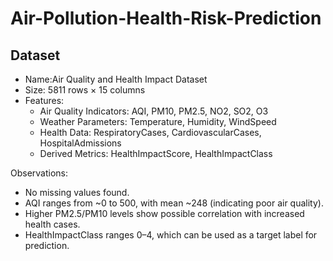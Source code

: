 # Air-Pollution-Health-Risk-Prediction 
 

##  Dataset
- Name:Air Quality and Health Impact Dataset  
- Size: 5811 rows × 15 columns  
- Features:
  - Air Quality Indicators: AQI, PM10, PM2.5, NO2, SO2, O3  
  - Weather Parameters: Temperature, Humidity, WindSpeed  
  - Health Data: RespiratoryCases, CardiovascularCases, HospitalAdmissions  
  - Derived Metrics: HealthImpactScore, HealthImpactClass  

 Observations: 
   - No missing values found.  
   - AQI ranges from ~0 to 500, with mean ~248 (indicating poor air quality).  
   - Higher PM2.5/PM10 levels show possible correlation with increased health cases.  
   - HealthImpactClass ranges 0–4, which can be used as a target label for prediction.  
